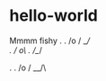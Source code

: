 # hello-world
Mmmm fishy
	.
      . /o \/
        \__/\
									.
							\/ o\ .
							/\__/


.
 . /o \/
   \__/\
